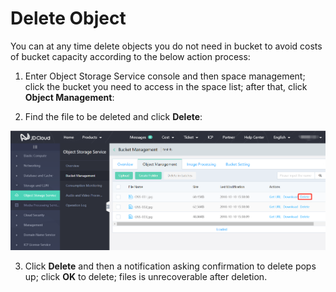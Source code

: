 # Delete Object

You can at any time delete objects you do not need in bucket to avoid costs of bucket capacity according to the below action process:

1. Enter Object Storage Service console and then space management; click the bucket you need to access in the space list; after that, click **Object Management**:

2. Find the file to be deleted and click **Delete**:

![Delete Object](../../../../image/Object-Storage-Service/OSS-051.png)

3. Click **Delete** and then a notification asking confirmation to delete pops up; click **OK** to delete; files is unrecoverable after deletion.

